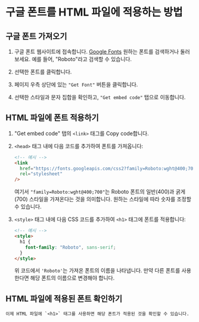 # 구글 폰트를 HTML 파일에 적용하는 방법

## 구글 폰트 가져오기

1. 구글 폰트 웹사이트에 접속합니다. [Google Fonts](https://fonts.google.com/)
   원하는 폰트를 검색하거나 둘러보세요. 예를 들어, "Roboto"라고 검색할 수 있습니다.

2. 선택한 폰트를 클릭합니다.

3. 페이지 우측 상단에 있는 `"Get Font"` 버튼을 클릭합니다.

4. 선택한 스타일과 문자 집합을 확인하고, `"Get embed code"` 탭으로 이동합니다.

## HTML 파일에 폰트 적용하기

1. "Get embed code" 탭의 `<link>` 태그를 Copy code합니다.

2. `<head>` 태그 내에 다음 코드를 추가하여 폰트를 가져옵니다:

   ```html
   <!-- 예시 -->
   <link
     href="https://fonts.googleapis.com/css2?family=Roboto:wght@400;700&display=swap"
     rel="stylesheet"
   />
   ```

   여기서 `"family=Roboto:wght@400;700"`는 Roboto 폰트의 일반(400)과 굵게(700) 스타일을 가져온다는 것을 의미합니다. 원하는 스타일에 따라 숫자를 조정할 수 있습니다.

3. `<style>` 태그 내에 다음 CSS 코드를 추가하여 `<h1>` 태그에 폰트를 적용합니다:

   ```html
   <!-- 예시 -->
   <style>
     h1 {
       font-family: "Roboto", sans-serif;
     }
   </style>
   ```

   위 코드에서 `'Roboto'`는 가져온 폰트의 이름을 나타냅니다. 만약
   다른 폰트를 사용한다면 해당 폰트의 이름으로 변경해야 합니다.

## HTML 파일에 적용된 폰트 확인하기

    이제 HTML 파일에 `<h1>` 태그를 사용하면 해당 폰트가 적용된 것을 확인할 수 있습니다.
